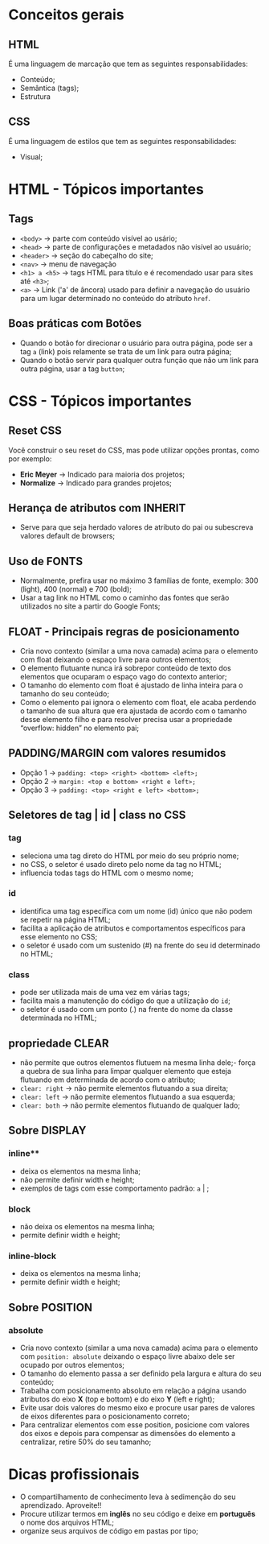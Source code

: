 # Conceitos gerais

## HTML
É uma linguagem de marcação que tem as seguintes responsabilidades:
- Conteúdo;
- Semântica (tags);
- Estrutura

## CSS
É uma linguagem de estilos que tem as seguintes responsabilidades:
- Visual;


# HTML - Tópicos importantes

## **Tags**
- `<body>` &rarr; parte com conteúdo visível ao usário;
- `<head>` &rarr; parte de configurações e metadados não visível ao usuário;
- `<header>` &rarr; seção do cabeçalho do site;
- `<nav>` &rarr; menu de navegação
- `<h1> a <h5>` &rarr; tags HTML para título e é recomendado usar para sites até `<h3>`;
- `<a>` &rarr; Link ('a' de âncora) usado para definir a navegação do usuário para um lugar determinado no conteúdo do atributo `href`.

## Boas práticas com **Botões**
- Quando o botão for direcionar o usuário para outra página, pode ser a tag `a` (link) pois relamente se trata de um link para outra página;
- Quando o botão servir para qualquer outra função que não um link para outra página, usar a tag `button`;

# CSS - Tópicos importantes

## **Reset CSS**
Você construir o seu reset do CSS, mas pode utilizar opções prontas, como por exemplo:
- **Eric Meyer** &rarr; Indicado para maioria dos projetos;  
- **Normalize** &rarr; Indicado para grandes projetos;

## Herança de atributos com **INHERIT**
- Serve para que seja herdado valores de atributo do pai ou subescreva valores default de browsers;

## Uso de **FONTS**
- Normalmente, prefira usar no máximo 3 famílias de fonte, exemplo: 300 (light), 400 (normal) e 700 (bold);
- Usar a tag link no HTML como o caminho das fontes que serão utilizados no site a partir do Google Fonts;

## **FLOAT** - Principais regras de posicionamento
- Cria novo contexto (similar a uma nova camada) acima para o elemento com float deixando o espaço livre para outros elementos;
- O elemento flutuante nunca irá sobrepor conteúdo de texto dos elementos que ocuparam o espaço vago do contexto anterior;
- O tamanho do elemento com float é ajustado de linha inteira para o tamanho do seu conteúdo;
- Como o elemento pai ignora o elemento com float, ele acaba perdendo o tamanho de sua altura que era ajustada de acordo com o tamanho desse elemento filho e para resolver precisa usar a propriedade “overflow: hidden” no elemento pai;

## **PADDING/MARGIN** com valores resumidos
- Opção 1 &rarr; `padding: <top> <right> <bottom> <left>;`
- Opção 2 &rarr; `margin: <top e bottom> <right e left>;`
- Opção 3 &rarr; `padding: <top> <right e left> <bottom>;`

## Seletores de **tag | id | class** no CSS

### **tag**
- seleciona uma tag direto do HTML por meio do seu próprio nome;
- no CSS, o seletor é usado direto pelo nome da tag no HTML;
- influencia todas tags do HTML com o mesmo nome;
### **id**
- identifica uma tag específica com um nome (id) único que não podem se repetir na página HTML;
- facilita a aplicação de atributos e comportamentos específicos para esse elemento no CSS;
- o seletor é usado com um sustenido (#) na frente do seu id determinado no HTML;
### **class**
- pode ser utilizada mais de uma vez em várias tags;
- facilita mais a manutenção do código do que a utilização do `id`;
- o seletor é usado com um ponto (.) na frente do nome da classe determinada no HTML;

## propriedade **CLEAR**
- não permite que outros elementos flutuem na mesma linha dele;- força a quebra de sua linha para limpar qualquer elemento que esteja flutuando em determinada de acordo com o atributo;
- `clear: right` &rarr; não permite elementos flutuando a sua direita;
- `clear: left` &rarr; não permite elementos flutuando a sua esquerda;
- `clear: both` &rarr; não permite elementos flutuando de qualquer lado;

## Sobre **DISPLAY**
### **inline****
- deixa os elementos na mesma linha;
- não permite definir width e height;
- exemplos de tags com esse comportamento padrão: `a` | ;
### **block**
- não deixa os elementos na mesma linha;
- permite definir width e height;
### **inline-block**
- deixa os elementos na mesma linha;
- permite definir width e height;

## Sobre **POSITION**
### **absolute**
- Cria novo contexto (similar a uma nova camada) acima para o elemento com `position: absolute` deixando o espaço livre abaixo dele ser ocupado por outros elementos;
- O tamanho do elemento passa a ser definido pela largura e altura do seu conteúdo;
- Trabalha com posicionamento absoluto em relação a página usando atributos do eixo **X** (top e bottom) e do eixo **Y** (left e right);
- Evite usar dois valores do mesmo eixo e procure usar pares de valores de eixos diferentes para o posicionamento correto;
- Para centralizar elementos com esse position, posicione com valores dos eixos e depois para compensar as dimensões do elemento a centralizar, retire 50% do seu tamanho;




# Dicas profissionais
- O compartilhamento de conhecimento leva à sedimenção do seu aprendizado. Aproveite!!
- Procure utilizar termos em **inglês** no seu código e deixe em **português** o nome dos arquivos HTML;
- organize seus arquivos de código em pastas por tipo;